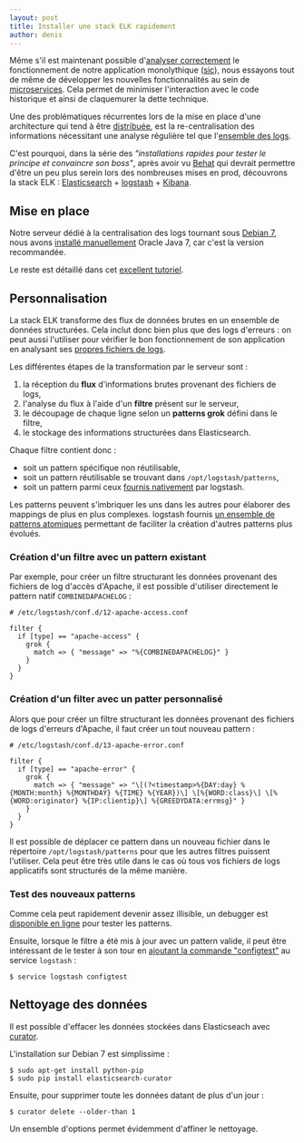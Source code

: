 ```yaml
---
layout: post
title: Installer une stack ELK rapidement
author: denis
---
```


Même s'il est maintenant possible d'[analyser correctement](/gerer-le-routing-dans-newrelic) le fonctionnement de notre application monolythique ([sic](http://media.giphy.com/media/Tggma69l9JOik/giphy.gif)), nous essayons tout de même de développer les nouvelles fonctionnalités au sein de [microservices](http://martinfowler.com/articles/microservices.html). Cela permet de minimiser l'interaction avec le code historique et ainsi de claquemurer la dette technique.

Une des problématiques récurrentes lors de la mise en place d'une architecture qui tend à être [distribuée](http://fr.wikipedia.org/wiki/Architecture_distribu%C3%A9e), est la re-centralisation des informations nécessitant une analyse régulière tel que l'[ensemble des logs](https://twitter.com/bdu_p/status/501622688813973504).

C'est pourquoi, dans la série des _"installations rapides pour tester le principe et convaincre son boss"_, après avoir vu [Behat](/installer-behat-rapidement) qui devrait permettre d'être un peu plus serein lors des nombreuses mises en prod, découvrons la stack ELK : [Elasticsearch](http://www.elasticsearch.org/) + [logstash](http://logstash.net/) + [Kibana](http://www.elasticsearch.org/overview/kibana/).

## Mise en place

Notre serveur dédié à la centralisation des logs tournant sous [Debian 7](https://www.debian.org/releases/wheezy/), nous avons [installé manuellement](http://www.webupd8.org/2012/06/how-to-install-oracle-java-7-in-debian.html) Oracle Java 7, car c'est la version recommandée.

Le reste est détaillé dans cet [excellent tutoriel](https://www.digitalocean.com/community/tutorials/how-to-use-logstash-and-kibana-to-centralize-and-visualize-logs-on-ubuntu-14-04).

## Personnalisation

La stack ELK transforme des flux de données brutes en un ensemble de données structurées. Cela inclut donc bien plus que des logs d'erreurs : on peut aussi l'utiliser pour vérifier le bon fonctionnement de son application en analysant ses [propres fichiers de logs](http://highscalability.com/log-everything-all-time).

Les différentes étapes de la transformation par le serveur sont :

1. la réception du **flux** d'informations brutes provenant des fichiers de logs,
2. l'analyse du flux à l'aide d'un **filtre** présent sur le serveur,
3. le découpage de chaque ligne selon un **patterns grok** défini dans le filtre,
4. le stockage des informations structurées dans Elasticsearch.

Chaque filtre contient donc :

* soit un pattern spécifique non réutilisable,
* soit un pattern réutilisable se trouvant dans `/opt/logstash/patterns`,
* soit un pattern parmi ceux [fournis nativement](https://github.com/elasticsearch/logstash/tree/v1.4.2/patterns) par logstash.

Les patterns peuvent s'imbriquer les uns dans les autres pour élaborer des mappings de plus en plus complexes. logstash fournis [un ensemble de patterns atomiques](https://github.com/elasticsearch/logstash/blob/v1.4.2/patterns/grok-patterns) permettant de faciliter la création d'autres patterns plus évolués.

### Création d'un filtre avec un pattern existant

Par exemple, pour créer un filtre structurant les données provenant des fichiers de log d'accès d'Apache, il est possible d'utiliser directement le pattern natif `COMBINEDAPACHELOG` :

```
# /etc/logstash/conf.d/12-apache-access.conf

filter {
  if [type] == "apache-access" {
    grok {
      match => { "message" => "%{COMBINEDAPACHELOG}" }
    }
  }
}
```

### Création d'un filter avec un patter personnalisé

Alors que pour créer un filtre structurant les données provenant des fichiers de logs d'erreurs d'Apache, il faut créer un tout nouveau pattern :

```
# /etc/logstash/conf.d/13-apache-error.conf

filter {
  if [type] == "apache-error" {
    grok {
      match => { "message" => "\[(?<timestamp>%{DAY:day} %{MONTH:month} %{MONTHDAY} %{TIME} %{YEAR})\] \[%{WORD:class}\] \[%{WORD:originator} %{IP:clientip}\] %{GREEDYDATA:errmsg}" }
    }
  }
}
```

Il est possible de déplacer ce pattern dans un nouveau fichier dans le répertoire `/opt/logstash/patterns` pour que les autres filtres puissent l'utiliser. Cela peut être très utile dans le cas où tous vos fichiers de logs applicatifs sont structurés de la même manière.

### Test des nouveaux patterns

Comme cela peut rapidement devenir assez illisible, un debugger est [disponible en ligne](http://grokdebug.herokuapp.com/) pour tester les patterns.

Ensuite, lorsque le filtre a été mis à jour avec un pattern valide, il peut être intéressant de le tester à son tour en [ajoutant la commande "configtest"](http://blog.stevenmeyer.co.uk/2014/06/add-configuration-test-to-logstash-service-configtest.html) au service `logstash` :

```
$ service logstash configtest
```


## Nettoyage des données

Il est possible d'effacer les données stockées dans Elasticseach avec [curator](https://github.com/elasticsearch/curator).

L'installation sur Debian 7 est simplissime :

```
$ sudo apt-get install python-pip
$ sudo pip install elasticsearch-curator
```

Ensuite, pour supprimer toute les données datant de plus d'un jour :

```
$ curator delete --older-than 1
```

Un ensemble d'options permet évidemment d'affiner le nettoyage.
